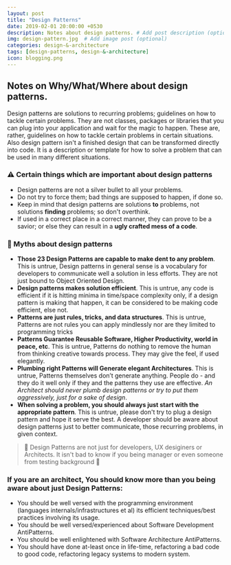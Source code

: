 ```yaml
---
layout: post
title: "Design Patterns"
date: 2019-02-01 20:00:00 +0530
description: Notes about design patterns. # Add post description (optional)
img: design-pattern.jpg  # Add image post (optional)
categories: design-&-architecture
tags: [design-patterns, design-&-architecture]
icon: blogging.png
---
```

## Notes on Why/What/Where about design patterns. 
Design patterns are solutions to recurring problems; guidelines on how to tackle certain problems. They are not classes, packages or libraries that you can plug into your application and wait for the magic to happen. These are, rather, guidelines on how to tackle certain problems in certain situations. Also design pattern isn't a finished design that can be transformed directly into code. It is a description or template for how to solve a problem that can be used in many different situations.


###  ⚠️ Certain things which are important about design patterns
- Design patterns are not a silver bullet to all your problems.
- Do not try to force them; bad things are supposed to happen, if done so. 
- Keep in mind that design patterns are solutions **to** problems, not solutions **finding** problems; so don't overthink.
- If used in a correct place in a correct manner, they can prove to be a savior; or else they can result in a **ugly crafted mess of a code**.



### 🙉 Myths about design patterns
- **Those 23 Design Patterns are capable to make dent to any problem**. This is untrue, Design patterns in general sense is a vocabulary for developers to communicate well a solution in less efforts. They are not just bound to Object Oriented Design.
- **Design patterns makes solution efficient**. This is untrue, any code is efficient if it is hitting minima in time/space complexity only, if a design pattern is making that happen, it can be considered to be making code efficient, else not.
- **Patterns are just rules, tricks, and data structures**. This is untrue, Patterns are not rules you can apply mindlessly nor are they limited to programming tricks
- **Patterns Guarantee Reusable Software, Higher Productivity, world in peace, etc**. This is untrue, Patterns do nothing to remove the human from thinking creative towards process. They may give the feel, if used elegantly. 
- **Plumbing right Patterns will Generate elegant Architectures**. This is untrue, Patterns themselves don’t generate anything. People do - and they do it well only if they and the patterns they use are effective. _An Architect should never plumb design patterns or try to put them aggressively, just for a sake of design_.
- **When solving a problem, you should always just start with the appropriate pattern**. This is untrue, please don't try to plug a design pattern and hope it serve the best. A developer should be aware about design patterns just to better communicate, those recurring problems, in given context. 


> 🖖 Design Patterns are not just for developers, UX desiginers or Architects. It isn't bad to know if you being manager or even someone from testing background 🤟 

### If you are an architect, You should know more than you being aware about just Design Patterns:
- You should be well versed with the programming environment (languages internals/infrastructures et al) its efficient techniques/best practices involving its usage.
- You should be well versed/experienced about Software Development AntiPatterns. 
- You should be well enlightened with Software Architecture AntiPatterns.
- You should have done at-least once in life-time, refactoring a bad code to good code, refactoring legacy systems to modern system.

